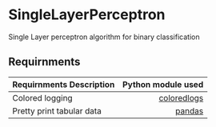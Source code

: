 # SingleLayerPerceptron

Single Layer perceptron algorithm for binary classification

## Requirnments

| Requirnments Description | Python module used |
| :------------------------| -----------------: |
| Colored logging | [coloredlogs](https://coloredlogs.readthedocs.io/en/latest/readme.html) |
| Pretty print tabular data | [pandas](https://pandas.pydata.org) |
